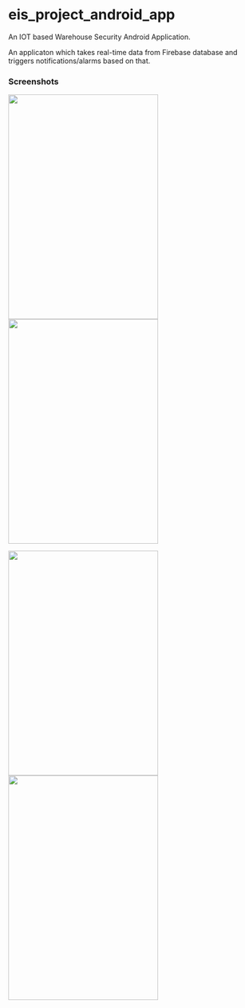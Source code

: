 # eis_project_android_app
An IOT based Warehouse Security Android Application.

An applicaton which takes real-time data from Firebase database and triggers notifications/alarms based on that.


### Screenshots
<p float="left">
<img src="https://user-images.githubusercontent.com/30807840/53698669-fa809480-3e05-11e9-84de-9fe322bc3538.png" height="450" width="300" >
<img src="https://user-images.githubusercontent.com/30807840/53698672-fbb1c180-3e05-11e9-8e6b-2609e4eb2418.png" height="450" width="300" >
</p>
<p float="left">
<img src="https://user-images.githubusercontent.com/30807840/53698670-fb192b00-3e05-11e9-9e9f-6b5b9a66ac55.png" height="450" width="300" >
<img src="https://user-images.githubusercontent.com/30807840/53698671-fb192b00-3e05-11e9-9304-aca59d37fc80.png" height="450" width="300" >
</p>
